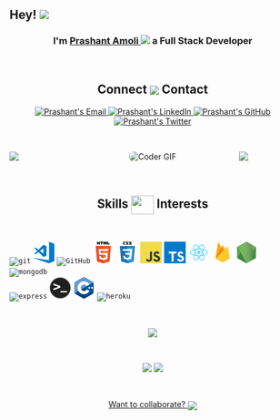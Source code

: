 ## **Hey!** <img src="https://raw.githubusercontent.com/MartinHeinz/MartinHeinz/master/wave.gif" width="30px"> 

<h3 align="center"><strong>
I'm <a href="https://prashantamoli.github.io" width="60">Prashant Amoli <img src="https://raw.githubusercontent.com/TheDudeThatCode/TheDudeThatCode/master/Assets/Developer.gif" height=44></a> a Full Stack Developer 
</strong>
</h3>

<br/>

<h2 align="center"><strong>Connect <img src="https://user-images.githubusercontent.com/53649201/99296951-8ef68900-286d-11eb-9bf3-fdb6cf13b585.gif" height="32px" align="center"> Contact</strong></h2>

<p align="center" >

<a href="mailto:prashantamoli2621@gmail.com">
  <img alt="Prashant's Email" width="44" src="https://img.icons8.com/fluent/48/000000/gmail.png"/>
</a>

<a href="https://www.linkedin.com/in/PrashantAmoli/">
  <img alt="Prashant's LinkedIn" width="44" src="https://img.icons8.com/fluent/48/000000/linkedin.png"/>
</a>

<a href="https://instagram.com/prashant21__">
  <img" alt="Prashant's Instagram" width="44" src="https://img.icons8.com/fluent/48/000000/instagram-new.png"/>
</a>

<a href="https://www.github.com/PrashantAmoli/">
  <img alt="Prashant's GitHub" width="44" src="https://img.icons8.com/color/64/000000/github.png"/>
</a>

<a href="https://twitter.com/prashant21__">
  <img alt="Prashant's Twitter" width="44" src="https://img.icons8.com/fluent/48/000000/twitter.png"/>
</a>

</p>

<br/>

<p align="center">
<img src="https://i.giphy.com/media/IdyAQJVN2kVPNUrojM/200.webp" width="100" align="left">
<img alt="Coder GIF" height=200 width=300 style="border-radius: 250px;" src="https://magiccopy.xyz/assets/images/hadder.gif" />
<img src="https://i.giphy.com/media/KzJkzjggfGN5Py6nkT/200.webp" width="100" align="right">
</p>

<br />

<p align="center">

<h2 align="center"><strong>Skills <img src="https://raw.githubusercontent.com/TheDudeThatCode/TheDudeThatCode/master/Assets/Developer.gif" width=40 height=33 align="center"> Interests</strong></h2>

<br/>

<code><img style="margin: auto;" src="https://raw.githubusercontent.com/sachuverma/sachuverma/master/icons/git.png" alt=git  height="38"/></code>
<code><img height="38" src="https://raw.githubusercontent.com/github/explore/80688e429a7d4ef2fca1e82350fe8e3517d3494d/topics/visual-studio-code/visual-studio-code.png"></code>
<code><img height="38" alt="GitHub" src="https://i.giphy.com/media/KzJkzjggfGN5Py6nkT/200.webp"></code>
<code><img height="38" src="https://raw.githubusercontent.com/github/explore/80688e429a7d4ef2fca1e82350fe8e3517d3494d/topics/html/html.png"></code>
<code><img height="38" src="https://raw.githubusercontent.com/github/explore/80688e429a7d4ef2fca1e82350fe8e3517d3494d/topics/css/css.png"></code>
<code><img height="38" src="https://raw.githubusercontent.com/github/explore/80688e429a7d4ef2fca1e82350fe8e3517d3494d/topics/javascript/javascript.png"></code>
<code><img height="38" src="https://raw.githubusercontent.com/github/explore/80688e429a7d4ef2fca1e82350fe8e3517d3494d/topics/typescript/typescript.png"></code>
<code><img height="38" src="https://raw.githubusercontent.com/github/explore/80688e429a7d4ef2fca1e82350fe8e3517d3494d/topics/react/react.png"></code>
<code><img height="38" src="https://raw.githubusercontent.com/github/explore/80688e429a7d4ef2fca1e82350fe8e3517d3494d/topics/firebase/firebase.png"></code>
<code><img height="38" src="https://raw.githubusercontent.com/github/explore/80688e429a7d4ef2fca1e82350fe8e3517d3494d/topics/nodejs/nodejs.png"></code>
<code><img style="margin: auto;" src="https://raw.githubusercontent.com/sachuverma/sachuverma/master/icons/mongo.png" alt=mongodb width="38" height="38"/> </code>
<code><img style="margin: auto;" src="https://raw.githubusercontent.com/sachuverma/sachuverma/master/icons/express.png" alt=express width="38" height="38"/></code>
<code><img height="38" src="https://raw.githubusercontent.com/github/explore/80688e429a7d4ef2fca1e82350fe8e3517d3494d/topics/terminal/terminal.png"></code>
<code><img height="38" src="https://raw.githubusercontent.com/github/explore/80688e429a7d4ef2fca1e82350fe8e3517d3494d/topics/cpp/cpp.png"></code>
<code><img style="margin: auto;" src="https://raw.githubusercontent.com/sachuverma/sachuverma/master/icons/heroku.png" alt=heroku  height="38"/></code>

<br/>

<p align="center">
<img src="https://user-images.githubusercontent.com/51138087/93663687-87a63100-fa1e-11ea-841c-88dbd3e76d02.gif" width="100" align="center">
</p>

</p>

<br/>

<p align="center" >
<img height="137.3px"  src="https://github-readme-stats.vercel.app/api?username=PrashantAmoli&hide_title=true&hide_border=true&show_icons=true&include_all_commits=true&count_private=true&line_height=21&icon_color=2234AE&text_color=D3D3D3&bg_color=0,000000,130F40" /><!-- wi*quL3fcV -->
<img height="137.3px"  src="https://github-readme-stats.vercel.app/api/top-langs/?username=prashantamoli&hide=json&hide_title=true&hide_border=true&layout=compact&langs_count=6&icon_color=2234AE&text_color=D3D3D3&bg_color=0,000000,130F40" />

</p>

<br/>

<p align="center" > <a href="mailto:prashantamoli2621@gmail.com">Want to collaborate? <img src="https://media.giphy.com/media/LnQjpWaON8nhr21vNW/giphy.gif" width="36" align="center"> </a> </p>
